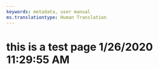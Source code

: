 ```yaml
---
keywords: metadata, user manual
ms.translationtype: Human Translation
---
```

# this is a test page 1/26/2020 11:29:55 AM